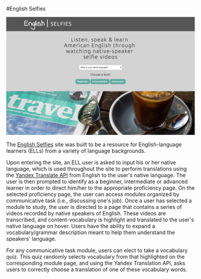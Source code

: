 #English Selfies

![screenshot](landing-screenshot.jpg)

The [English Selfies](http://kfoster-marks.github.io/english-selfie-learning-site/) site was built to be a resource for English-language learners (ELLs) from a variety of language backgrounds.

Upon entering the site, an ELL user is asked to input his or her native language, which is used throughout the site to perform translations using the [Yandex Translate API](https://translate.yandex.com/developers) from English to the user's native language. The user is then prompted to identify as a beginner, intermediate or advanced learner in order to direct him/her to the appropriate proficiency page. On the selected proficiency page, the user can access modules organized by communicative task (i.e., discussing one's job). Once a user has selected a module to study, the user is directed to a page that contains a series of videos recorded by native speakers of English. These videos are transcribed, and content-vocabulary is highlight and translated to the user's native language on hover. Users have the ability to expand a vocabulary/grammar description meant to help them understand the speakers' language.

For any communicative task module, users can elect to take a vocabulary quiz. This quiz randomly selects vocabulary from that highlighted on the corresponding module page, and using the Yandex Translation API, asks users to correctly choose a translation of one of these vocabulary words.
